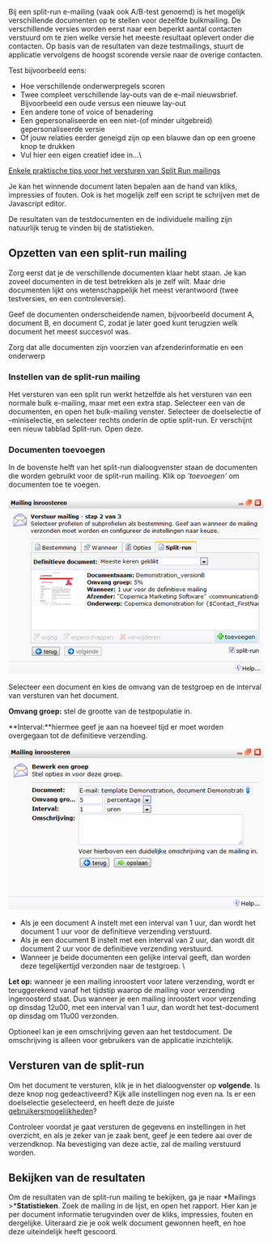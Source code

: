 Bij een split-run e-mailing (vaak ook A/B-test genoemd) is het mogelijk
verschillende documenten op te stellen voor dezelfde bulkmailing. De
verschillende versies worden eerst naar een beperkt aantal contacten
verstuurd om te zien welke versie het meeste resultaat oplevert onder
die contacten. Op basis van de resultaten van deze testmailings, stuurt
de applicatie vervolgens de hoogst scorende versie naar de overige
contacten.

Test bijvoorbeeld eens:

-   Hoe verschillende onderwerpregels scoren
-   Twee compleet verschillende lay-outs van de e-mail nieuwsbrief.
    Bijvoorbeeld een oude versus een nieuwe lay-out
-   Een andere tone of voice of benadering
-   Een gepersonaliseerde en een niet-(of minder uitgebreid)
    gepersonaliseerde versie
-   Of jouw relaties eerder geneigd zijn op een blauwe dan op een groene
    knop te drukken
-   Vul hier een eigen creatief idee in…\

[Enkele praktische tips voor het versturen van Split Run
mailings](./split-run-test-some-practical-advice.md)

Je kan het winnende document laten bepalen aan de hand van kliks,
impressies of fouten. Ook is het mogelijk zelf een script te schrijven
met de Javascript editor.

De resultaten van de testdocumenten en de individuele mailing zijn
natuurlijk terug te vinden bij de statistieken.

Opzetten van een split-run mailing
----------------------------------

Zorg eerst dat je de verschillende documenten klaar hebt staan. Je kan
zoveel documenten in de test betrekken als je zelf wilt. Maar drie
documenten lijkt ons wetenschappelijk het meest verantwoord (twee
testversies, en een controleversie).

Geef de documenten onderscheidende namen, bijvoorbeeld document A,
document B, en document C, zodat je later goed kunt terugzien welk
document het meest succesvol was.

Zorg dat alle documenten zijn voorzien van afzenderinformatie en een
onderwerp

### Instellen van de split-run mailing

Het versturen van een split run werkt hetzelfde als het versturen van
een normale bulk e-mailing, maar met een extra stap. Selecteer een van
de documenten, en open het bulk-mailing venster. Selecteer de
doelselectie of –miniselectie, en selecteer rechts onderin de optie
split-run. Er verschijnt een nieuw tabblad Split-run. Open deze.

### Documenten toevoegen

In de bovenste helft van het split-run dialoogvenster staan de
documenten die worden gebruikt voor de split-run mailing. Klik op
*'toevoegen'* om documenten toe te voegen. \
\
![](../images/splitrun-document-toevoegen.jpg)

Selecteer een document en kies de omvang van de testgroep en de interval
van versturen van het document.

**Omvang groep:** stel de grootte van de testpopulatie in.

**Interval:**hiermee geef je aan na hoeveel tijd er moet worden
overgegaan tot de definitieve verzending.

![](../images/splitrun-instellingen.jpg)

-   Als je een document A instelt met een interval van 1 uur, dan wordt
    het document 1 uur voor de definitieve verzending verstuurd.
-   Als je een document B instelt met een interval van 2 uur, dan wordt
    dit document 2 uur voor de definitieve verzending verstuurd.
-   Wanneer je beide documenten een gelijke interval geeft, dan worden
    deze tegelijkertijd verzonden naar de testgroep. \

**Let op:** wanneer je een mailing inroostert voor latere verzending,
wordt er teruggerekend vanaf het tijdstip waarop de mailing voor
verzending ingeroosterd staat. Dus wanneer je een mailing inroostert
voor verzending op dinsdag 12u00, met een interval van 1 uur, dan wordt
het test-document op dinsdag om 11u00 verzonden.

Optioneel kan je een omschrijving geven aan het testdocument. De
omschrijving is alleen voor gebruikers van de applicatie inzichtelijk.

Versturen van de split-run
--------------------------

Om het document te versturen, klik je in het dialoogvenster op
**volgende**. Is deze knop nog gedeactiveerd? Kijk alle instellingen nog
even na. Is er een doelselectie geselecteerd, en heeft deze de juiste
[gebruikersmogelijkheden](./bulkmailing-verzenden.md)?

Controleer voordat je gaat versturen de gegevens en instellingen in het
overzicht, en als je zeker van je zaak bent, geef je een tedere aai over
de verzendknop. Na bevestiging van deze actie, zal de mailing verstuurd
worden.

Bekijken van de resultaten
--------------------------

Om de resultaten van de split-run mailing te bekijken, ga je naar
*Mailings \>***Statistieken**. Zoek de mailing in de lijst, en open het
rapport. Hier kan je per document informatie terugvinden over de kliks,
impressies, fouten en dergelijke. Uiteraard zie je ook welk document
gewonnen heeft, en hoe deze uiteindelijk heeft gescoord.
